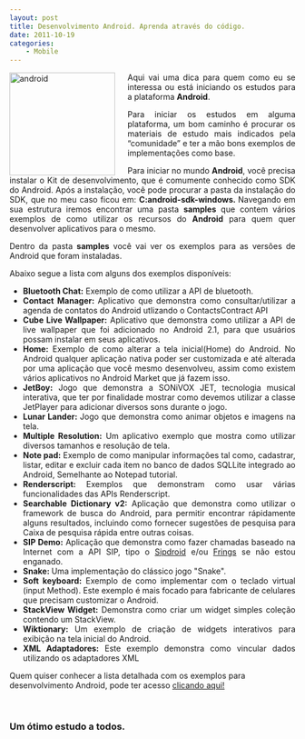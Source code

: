 ```yaml
---
layout: post
title: Desenvolvimento Android. Aprenda através do código.
date: 2011-10-19
categories:
    - Mobile
---
```


<p><a href="http://blob.vitormeriat.com.br/images/2011/10/android.jpg"><img style="background-image:none;padding-left:0;padding-right:0;display:inline;float:left;padding-top:0;border-width:0;margin:0 22px 0 0;" title="android"   alt="android" align="left" src="http://blob.vitormeriat.com.br/images/2011/10/android.jpg" width="186" height="181" /></a></p>

<p align="justify">Aqui vai uma dica para quem como eu se interessa ou está iniciando os estudos para a plataforma <strong>Android</strong>.</p>
<p align="justify">Para iniciar os estudos em alguma plataforma, um bom caminho é procurar os materiais de estudo mais indicados pela “comunidade” e ter a mão bons exemplos de implementações como base.</p>
<p><!--more-->
<p align="justify">Para iniciar no mundo <strong>Android</strong>, você precisa instalar o Kit de desenvolvimento, que é comumente conhecido como SDK do Android. Após a instalação, você pode procurar a pasta da instalação do SDK, que no meu caso ficou em: <strong>C:android-sdk-windows. </strong>Navegando em sua estrutura iremos encontrar uma pasta <strong>samples</strong> que contem vários exemplos de como utilizar os recursos do <strong>Android</strong> para quem quer desenvolver aplicativos para o mesmo.</p>
<p align="justify">Dentro da pasta <strong>samples</strong> você vai ver os exemplos para as versões de Android que foram instaladas.</p>
<p align="justify">Abaixo segue a lista com alguns dos exemplos disponíveis:</p>
<ul>
<li>
<div align="justify"><strong>Bluetooth Chat:</strong> Exemplo de como utilizar a API de bluetooth.</div>
</li>
<li>
<div align="justify"><strong>Contact Manager: </strong>Aplicativo que demonstra como consultar/utilizar a agenda de contatos do Android utlizando o ContactsContract API</div>
</li>
<li>
<div align="justify"><strong>Cube Live Wallpaper:</strong> Aplicativo que demonstra como utilizar a API de live wallpaper que foi adicionado no Android 2.1, para que usuários possam instalar em seus aplicativos.</div>
</li>
<li>
<div align="justify"><strong>Home:</strong> Exemplo de como alterar a tela inicial(Home) do Android. No Android qualquer aplicação nativa poder ser customizada e até alterada por uma aplicação que você mesmo desenvolveu, assim como existem vários aplicativos no Android Market que já fazem isso.</div>
</li>
<li>
<div align="justify"><strong>JetBoy:</strong> Jogo que demonstra a SONiVOX JET, tecnologia musical interativa, que ter por finalidade mostrar como devemos utilizar a classe JetPlayer para adicionar diversos sons durante o jogo.</div>
</li>
<li>
<div align="justify"><strong>Lunar Lander: </strong>Jogo que demonstra como animar objetos e imagens na tela.</div>
</li>
<li>
<div align="justify"><strong>Multiple Resolution:</strong> Um aplicativo exemplo que mostra como utilizar diversos tamanhos e resolução de tela.</div>
</li>
<li>
<div align="justify"><strong>Note pad:</strong> Exemplo de como manipular informações tal como, cadastrar, listar, editar e excluir cada item no banco de dados SQLLite integrado ao Android, Semelhante ao Notepad tutorial.</div>
</li>
<li>
<div align="justify"><strong>Renderscript:</strong> Exemplos que demonstram como usar várias funcionalidades das APIs Renderscript.</div>
</li>
<li>
<div align="justify"><strong>Searchable Dictionary v2:</strong> Aplicação que demonstra como utilizar o framework de busca do Android, para permitir encontrar rápidamente alguns resultados, incluindo como fornecer sugestões de pesquisa para Caixa de pesquisa rápida entre outras coisas.</div>
</li>
<li>
<div align="justify"><strong>SIP Demo:</strong> Aplicação que demonstra como fazer chamadas baseado na Internet com a API SIP, tipo o <a href="https://market.android.com/details?id=org.sipdroid.sipua&amp;feature=search_result">Sipdroid</a> e/ou <a href="https://market.android.com/details?id=com.fring&amp;feature=search_result">Frings</a> se não estou enganado.</div>
</li>
<li>
<div align="justify"><strong>Snake: </strong>Uma implementação do clássico jogo &quot;Snake&quot;.</div>
</li>
<li>
<div align="justify"><strong>Soft keyboard:</strong> Exemplo de como implementar com o teclado virtual (input Method). Este exemplo é mais focado para fabricante de celulares que precisam customizar o Android.</div>
</li>
<li>
<div align="justify"><strong>StackView Widget:</strong> Demonstra como criar um widget simples coleção contendo um StackView.</div>
</li>
<li>
<div align="justify"><strong>Wiktionary:</strong> Um exemplo de criação de widgets interativos para exibição na tela inicial do Android.</div>
</li>
<li>
<div align="justify"><strong>XML Adaptadores:</strong> Este exemplo demonstra como vincular dados utilizando os adaptadores XML</div>
</li>
</ul>

Quem quiser conhecer a lista detalhada com os exemplos para desenvolvimento Android, pode ter acesso <a href="http://developer.android.com/resources/browser.html?tag=sample" target="_blank">clicando aqui!</a>

<p>&#160;</p>

### Um ótimo estudo a todos.
